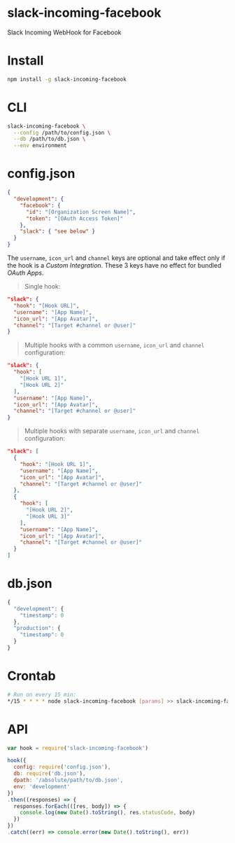 
# slack-incoming-facebook

Slack Incoming WebHook for Facebook


# Install

```bash
npm install -g slack-incoming-facebook
```


# CLI

```bash
slack-incoming-facebook \
  --config /path/to/config.json \
  --db /path/to/db.json \
  --env environment
```


# config.json

```json
{
  "development": {
    "facebook": {
      "id": "[Organization Screen Name]",
      "token": "[OAuth Access Token]"
    },
    "slack": { "see below" }
  }
}
```

The `username`, `icon_url` and `channel` keys are optional and take effect only if the hook is a *Custom Integration*. These 3 keys have no effect for bundled *OAuth Apps*.

> Single hook:

```json
"slack": {
  "hook": "[Hook URL]",
  "username": "[App Name]",
  "icon_url": "[App Avatar]",
  "channel": "[Target #channel or @user]"
}
```

> Multiple hooks with a common `username`, `icon_url` and `channel` configuration:

```json
"slack": {
  "hook": [
    "[Hook URL 1]",
    "[Hook URL 2]"
  ],
  "username": "[App Name]",
  "icon_url": "[App Avatar]",
  "channel": "[Target #channel or @user]"
}
```

> Multiple hooks with separate `username`, `icon_url` and `channel` configuration:

```json
"slack": [
  {
    "hook": "[Hook URL 1]",
    "username": "[App Name]",
    "icon_url": "[App Avatar]",
    "channel": "[Target #channel or @user]"
  },
  {
    "hook": [
      "[Hook URL 2]",
      "[Hook URL 3]"
    ],
    "username": "[App Name]",
    "icon_url": "[App Avatar]",
    "channel": "[Target #channel or @user]"
  }
]
```


# db.json

```js
{
  "development": {
    "timestamp": 0
  },
  "production": {
    "timestamp": 0
  }
}
```


# Crontab

```bash
# Run on every 15 min:
*/15 * * * * node slack-incoming-facebook [params] >> slack-incoming-facebook.log
```


# API

```js
var hook = require('slack-incoming-facebook')

hook({
  config: require('config.json'),
  db: require('db.json'),
  dpath: '/absolute/path/to/db.json',
  env: 'development'
})
.then((responses) => {
  responses.forEach(([res, body]) => {
    console.log(new Date().toString(), res.statusCode, body)
  })
})
.catch((err) => console.error(new Date().toString(), err))
```

